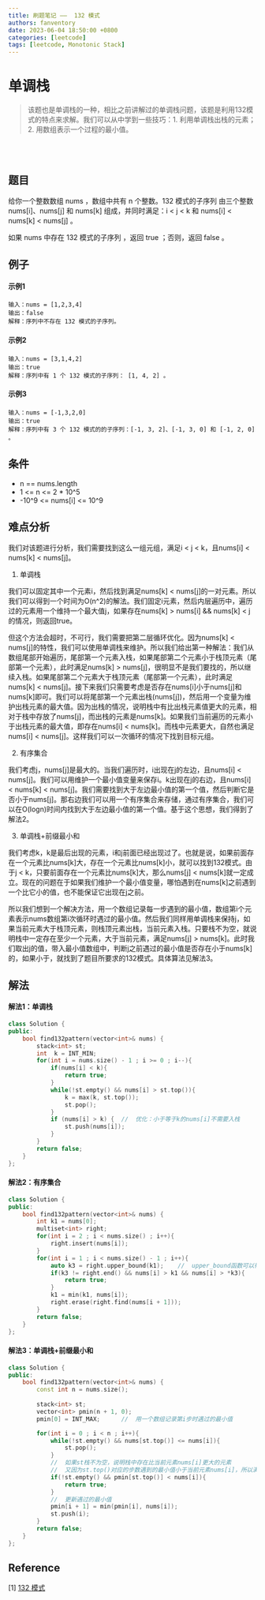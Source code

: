 ```yaml
---
title: 刷题笔记 ——  132 模式
authors: fanventory
date: 2023-06-04 18:50:00 +0800
categories: [leetcode]
tags: [leetcode, Monotonic Stack]
---
```


# 单调栈
> 该题也是单调栈的一种，相比之前讲解过的单调栈问题，该题是利用132模式的特点来求解。我们可以从中学到一些技巧：1. 利用单调栈出栈的元素；2. 用数组表示一个过程的最小值。

<br>
<br>

## 题目
给你一个整数数组 nums ，数组中共有 n 个整数。132 模式的子序列 由三个整数 nums[i]、nums[j] 和 nums[k] 组成，并同时满足：i < j < k 和 nums[i] < nums[k] < nums[j] 。

如果 nums 中存在 132 模式的子序列 ，返回 true ；否则，返回 false 。

## 例子

#### 示例1
```
输入：nums = [1,2,3,4]
输出：false
解释：序列中不存在 132 模式的子序列。
```

#### 示例2
```
输入：nums = [3,1,4,2]
输出：true
解释：序列中有 1 个 132 模式的子序列： [1, 4, 2] 。
```

#### 示例3
```
输入：nums = [-1,3,2,0]
输出：true
解释：序列中有 3 个 132 模式的的子序列：[-1, 3, 2]、[-1, 3, 0] 和 [-1, 2, 0] 。
```

## 条件
+ n == nums.length
+ 1 <= n <= 2 * 10^5
+ -10^9 <= nums[i] <= 10^9

## 难点分析
我们对该题进行分析，我们需要找到这么一组元组，满足i < j < k，且nums[i] < nums[k] < nums[j]。

1. 单调栈

我们可以固定其中一个元素i，然后找到满足nums[k] < nums[j]的一对元素。所以我们可以得到一个时间为O(n^2)的解法。我们固定i元素，然后内层遍历中，遍历过的元素用一个维持一个最大值j，如果存在nums[k] > nums[i] && nums[k] < j的情况，则返回true。  

但这个方法会超时，不可行，我们需要把第二层循环优化。因为nums[k] < nums[j]的特性，我们可以使用单调栈来维护。所以我们给出第一种解法：我们从数组尾部开始遍历，尾部第一个元素入栈，如果尾部第二个元素小于栈顶元素（尾部第一个元素），此时满足nums[k] > nums[j]，很明显不是我们要找的，所以继续入栈。如果尾部第二个元素大于栈顶元素（尾部第一个元素），此时满足nums[k] < nums[j]。接下来我们只需要考虑是否存在nums[i]小于nums[j]和nums[k]即可。我们可以将尾部第一个元素出栈(nums[j])，然后用一个变量为维护出栈元素的最大值。因为出栈的情况，说明栈中有比出栈元素值更大的元素，相对于栈中存放了nums[j]，而出栈的元素是nums[k]。如果我们当前遍历的元素小于出栈元素的最大值，即存在nums[i] < nums[k]。而栈中元素更大，自然也满足nums[i] < nums[j]。这样我们可以一次循环的情况下找到目标元组。

2. 有序集合

我们考虑j，nums[j]是最大的。当我们遍历时，i出现在j的左边，且nums[i] < nums[j]。我们可以用维护一个最小值变量来保存i。k出现在j的右边，且nums[i] < nums[k] < nums[j]。我们需要找到大于左边最小值的第一个值，然后判断它是否小于nums[j]。那右边我们可以用一个有序集合来存储，通过有序集合，我们可以在O(logn)时间内找到大于左边最小值的第一个值。基于这个思想，我们得到了解法2。

3. 单调栈+前缀最小和

我们考虑k，k是最后出现的元素，i和j前面已经出现过了。也就是说，如果前面存在一个元素比nums[k]大，存在一个元素比nums[k]小，就可以找到132模式。由于j < k，只要前面存在一个元素比nums[k]大，那么nums[j] < nums[k]就一定成立。现在的问题在于如果我们维护一个最小值变量，哪怕遇到在nums[k]之前遇到一个比它小的值，也不能保证它出现在j之前。

所以我们想到一个解决方法，用一个数组记录每一步遇到的最小值，数组第i个元素表示nums数组第i次循环时遇过的最小值。然后我们同样用单调栈来保持j，如果当前元素大于栈顶元素，则栈顶元素出栈，当前元素入栈。只要栈不为空，就说明栈中一定存在至少一个元素，大于当前元素，满足nums[j] > nums[k]。此时我们取出j的值，带入最小值数组中，判断j之前遇过的最小值是否存在小于nums[k]的，如果小于，就找到了题目所要求的132模式。具体算法见解法3。

## 解法

#### 解法1：单调栈
```c++
class Solution {
public:
    bool find132pattern(vector<int>& nums) {
        stack<int> st;
        int  k = INT_MIN;
        for(int i = nums.size() - 1 ; i >= 0 ; i--){
            if(nums[i] < k){
                return true;
            }
            while(!st.empty() && nums[i] > st.top()){
                k = max(k, st.top());
                st.pop();
            }
            if (nums[i] > k) {  //  优化：小于等于k的nums[i]不需要入栈
                st.push(nums[i]);
            }
        }
        return false;
    }
};
```

#### 解法2：有序集合
```c++
class Solution {
public:
    bool find132pattern(vector<int>& nums) {
        int k1 = nums[0];
        multiset<int> right;
        for(int i = 2 ; i < nums.size() ; i++){
            right.insert(nums[i]);
        }
        for(int i = 1 ; i < nums.size() - 1 ; i++){
            auto k3 = right.upper_bound(k1);    //  upper_bound函数可以得到大于k1的第一个最接近的值
            if(k3 != right.end() && nums[i] > k1 && nums[i] > *k3){
                return true;
            }
            k1 = min(k1, nums[i]);
            right.erase(right.find(nums[i + 1]));
        }
        return false;
    }
};
```

#### 解法3：单调栈+前缀最小和
```c++
class Solution {
public:
    bool find132pattern(vector<int>& nums) {
        const int n = nums.size();
        
        stack<int> st;
        vector<int> pmin(n + 1, 0);
        pmin[0] = INT_MAX;      //  用一个数组记录第i步时遇过的最小值

        for(int i = 0 ; i < n ; i++){
            while(!st.empty() && nums[st.top()] <= nums[i]){
                st.pop();
            }   
            //  如果st栈不为空，说明栈中存在比当前元素nums[i]更大的元素
            //  又因为st.top()对应的步数遇到的最小值小于当前元素nums[i]，所以满足132 模式
            if(!st.empty() && pmin[st.top()] < nums[i]){
                return true;
            }
            //  更新遇过的最小值
            pmin[i + 1] = min(pmin[i], nums[i]);
            st.push(i);
        }
        return false;
    }
};
```

## Reference
[1] [132 模式](https://leetcode.cn/problems/132-pattern/)   